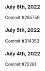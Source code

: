 ### July 8th, 2022

Commit #285759

### July 5th, 2022

Commit #314353


### July 4th, 2022

Commit #72281
